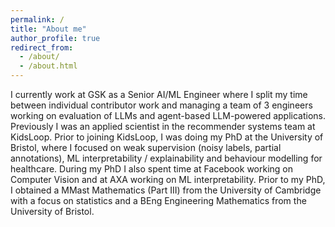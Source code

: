 ```yaml
---
permalink: /
title: "About me"
author_profile: true
redirect_from: 
  - /about/
  - /about.html
---
```


I currently work at GSK as a Senior AI/ML Engineer where I split my time between individual contributor work and
managing a team of 3 engineers working on evaluation of LLMs and agent-based LLM-powered applications. Previously
I was an applied scientist in the recommender systems team at KidsLoop. Prior to joining KidsLoop, I was
doing my PhD at the University of Bristol, where I focused on weak supervision (noisy labels, partial annotations),
ML interpretability / explainability and behaviour modelling for healthcare. During my PhD I also spent time at Facebook working on Computer Vision and at AXA working on ML interpretability. Prior to my PhD, I obtained a MMast Mathematics (Part III) from the
University of Cambridge with a focus on statistics and a BEng Engineering Mathematics from the University of Bristol.